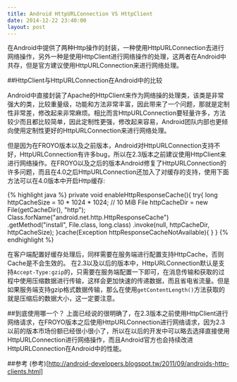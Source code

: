 ```yaml
---
title: Android HttpURLConnection VS HttpClient
date: 2014-12-22 23:40:00
layout: post
---
```


在Android中提供了两种Http操作的封装，一种使用HttpURLConnection去进行网络操作，另外一种是使用HttpClient进行网络操作的处理，这两者在Android中共存，但是官方建议使用HttpURLConnection来进行网络处理。

##HttpClient与HttpURLConnection在Android中的比较

Android中直接封装了Apache的HttpClient来作为网络操的处理类，该类是非常强大的类，比较重量级，功能和方法非常丰富，因此带来了一个问题，那就是定制性非常差，修改起来非常麻烦。相比而言HttpURLConnection要轻量许多，方法较少而且都比较简单，因此定制性更强，修改起来容易，Android团队内部也更倾向使用定制性更好的HttpURLConnection来进行网络处理。

但是因为在FROYO版本以及之前版本，Android对HttpURLConnection支持不好，HttpURLConnection有许多bug，所以在2.3版本之前建议使用HttpClient来进行网络操作。在FROYO以及之后的版本Android修复了HttpURLConnection的许多问题，而且在4.0之后HttpURLConnection还加入了对缓存的支持，使用下面方法可以在4.0版本中开启Http缓存:

{% highlight java %}
private void enableHttpResponseCache(){
	try{
		long httpCacheSize = 10 * 1024 * 1024; // 10 MiB
	    File httpCacheDir = new File(getCacheDir(), "http");
	    Class.forName("android.net.http.HttpResponseCache")
	        .getMethod("install", File.class, long.class)
	        .invoke(null, httpCacheDir, httpCacheSize);
	}cache(Exception httpResponseCacheNotAvailable){
	}
}
{% endhighlight %}

在客户端配置好缓存处理后，同样需要在服务端进行配置支持HttpCache，否则Cache是不会生效的。
在2.3以及以后的版本中，HttpURLConnection默认是支持`Accept-Type:gzip`的，只需要在服务端配置一下即可，在消息传输和获取的过程中使用压缩数据进行传输，这样会更加快速的传递数据，而且省电省流量。但是如果服务端支持gzip格式数据传输，那么在使用`getContentLength()`方法获取的就是压缩后的数据大小，这一定要注意。

##到底使用哪一个？
上面已经说的很明确了，在2.3版本之前使用HttpClient进行网络请求，在FROYO版本之后使用HttpURLConnection进行网络请求，因为2.3以前的版本市场份额已经很小很小了，所以在以后的开发中可以略去选择直接使用HttpURLConnection进行网络操作，而且Android官方也会持续改进HttpURLConnection在Android中的性能。

##参考
(参考)[http://android-developers.blogspot.tw/2011/09/androids-http-clients.html]
